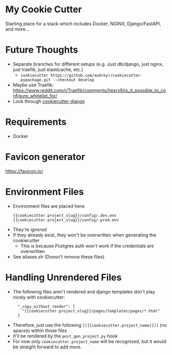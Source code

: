 # My Cookie Cutter

Starting place for a stack which includes Docker, NGINX, Django/FastAPI, and more...

# Future Thoughts
* Separate branches for different setups (e.g. Just db/django, just nginx, just traefik, just elasticache, etc.)
  * `cookiecutter https://github.com/audreyr/cookiecutter-pypackage.git --checkout develop`
* Maybe use Traefik: https://www.reddit.com/r/Traefik/comments/hpsrx9/is_it_possible_to_configure_whitelist_for/
* Look through [cookiecutter django](https://github.com/cookiecutter/cookiecutter-django)

# Requirements
* Docker

# Favicon generator
https://favicon.io/

# Environment Files
* Environment files are placed here:
  ```
  {{cookiecutter.project_slug}}/config/.dev.env
  {{cookiecutter.project_slug}}/config/.prod.env
  ```
* They're ignored
* If they already exist, they won't be overwritten when generating the cookiecutter
  * This is because Postgres auth won't work if the credentials are overwritten
* See aliases.sh (Doesn't remove these files)

# Handling Unrendered Files
* The following files aren't rendered and django templates don't play nicely with cookiecutter:
    ```
      "_copy_without_render": [
        "{{cookiecutter.project_slug}}/pages/templates/pages/*.html"
      ]
    ```
* Therefore, just use the following `[[[[cookiecutter.project_name]]]]` (no spaces) within those files
* It'll be rendered by the `post_gen_project.py` hook
* For now only `cookiecutter.project_name` will be recognized, but it would be straight forward to add more.